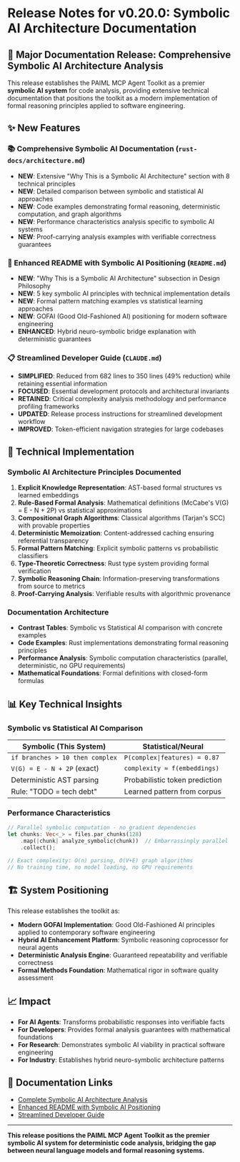 # Release Notes for v0.20.0: Symbolic AI Architecture Documentation

## 🎯 Major Documentation Release: Comprehensive Symbolic AI Architecture Analysis

This release establishes the PAIML MCP Agent Toolkit as a premier **symbolic AI system** for code analysis, providing extensive technical documentation that positions the toolkit as a modern implementation of formal reasoning principles applied to software engineering.

## ✨ New Features

### 📚 Comprehensive Symbolic AI Documentation (`rust-docs/architecture.md`)
- **NEW**: Extensive "Why This is a Symbolic AI Architecture" section with 8 technical principles
- **NEW**: Detailed comparison between symbolic and statistical AI approaches
- **NEW**: Code examples demonstrating formal reasoning, deterministic computation, and graph algorithms
- **NEW**: Performance characteristics analysis specific to symbolic AI systems
- **NEW**: Proof-carrying analysis examples with verifiable correctness guarantees

### 🧠 Enhanced README with Symbolic AI Positioning (`README.md`)
- **NEW**: "Why This is a Symbolic AI Architecture" subsection in Design Philosophy
- **NEW**: 5 key symbolic AI principles with technical implementation details
- **NEW**: Formal pattern matching examples vs statistical learning approaches
- **NEW**: GOFAI (Good Old-Fashioned AI) positioning for modern software engineering
- **ENHANCED**: Hybrid neuro-symbolic bridge explanation with deterministic guarantees

### 📋 Streamlined Developer Guide (`CLAUDE.md`)
- **SIMPLIFIED**: Reduced from 682 lines to 350 lines (49% reduction) while retaining essential information
- **FOCUSED**: Essential development protocols and architectural invariants
- **RETAINED**: Critical complexity analysis methodology and performance profiling frameworks
- **UPDATED**: Release process instructions for streamlined development workflow
- **IMPROVED**: Token-efficient navigation strategies for large codebases

## 🔧 Technical Implementation

### Symbolic AI Architecture Principles Documented
1. **Explicit Knowledge Representation**: AST-based formal structures vs learned embeddings
2. **Rule-Based Formal Analysis**: Mathematical definitions (McCabe's V(G) = E - N + 2P) vs statistical approximations  
3. **Compositional Graph Algorithms**: Classical algorithms (Tarjan's SCC) with provable properties
4. **Deterministic Memoization**: Content-addressed caching ensuring referential transparency
5. **Formal Pattern Matching**: Explicit symbolic patterns vs probabilistic classifiers
6. **Type-Theoretic Correctness**: Rust type system providing formal verification
7. **Symbolic Reasoning Chain**: Information-preserving transformations from source to metrics
8. **Proof-Carrying Analysis**: Verifiable results with algorithmic provenance

### Documentation Architecture
- **Contrast Tables**: Symbolic vs Statistical AI comparison with concrete examples
- **Code Examples**: Rust implementations demonstrating formal reasoning principles
- **Performance Analysis**: Symbolic computation characteristics (parallel, deterministic, no GPU requirements)
- **Mathematical Foundations**: Formal definitions with closed-form formulas

## 📊 Key Technical Insights

### Symbolic vs Statistical AI Comparison
| **Symbolic (This System)** | **Statistical/Neural** |
|---------------------------|----------------------|
| `if branches > 10 then complex` | `P(complex\|features) = 0.87` |
| `V(G) = E - N + 2P` (exact) | `complexity ≈ f(embeddings)` |
| Deterministic AST parsing | Probabilistic token prediction |
| Rule: "TODO = tech debt" | Learned pattern from corpus |

### Performance Characteristics
```rust
// Parallel symbolic computation - no gradient dependencies
let chunks: Vec<_> = files.par_chunks(128)
    .map(|chunk| analyze_symbolic(chunk))  // Embarrassingly parallel
    .collect();

// Exact complexity: O(n) parsing, O(V+E) graph algorithms  
// No training time, no model loading, no GPU requirements
```

## 🏗️ System Positioning

This release establishes the toolkit as:
- **Modern GOFAI Implementation**: Good Old-Fashioned AI principles applied to contemporary software engineering
- **Hybrid AI Enhancement Platform**: Symbolic reasoning coprocessor for neural agents
- **Deterministic Analysis Engine**: Guaranteed repeatability and verifiable correctness
- **Formal Methods Foundation**: Mathematical rigor in software quality assessment

## 📈 Impact

- **For AI Agents**: Transforms probabilistic responses into verifiable facts
- **For Developers**: Provides formal analysis guarantees with mathematical foundations  
- **For Research**: Demonstrates symbolic AI viability in practical software engineering
- **For Industry**: Establishes hybrid neuro-symbolic architecture patterns

## 🔗 Documentation Links

- [Complete Symbolic AI Architecture Analysis](rust-docs/architecture.md#why-this-is-a-symbolic-ai-architecture)
- [Enhanced README with Symbolic AI Positioning](README.md#why-this-is-a-symbolic-ai-architecture)
- [Streamlined Developer Guide](CLAUDE.md)

---

**This release positions the PAIML MCP Agent Toolkit as the premier symbolic AI system for deterministic code analysis, bridging the gap between neural language models and formal reasoning systems.**